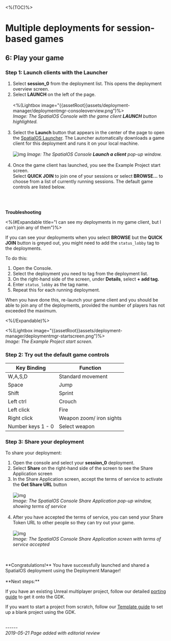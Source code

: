 <%(TOC)%>
# Multiple deployments for session-based games
## 6: Play your game

### Step 1: Launch clients with the Launcher
1.  Select **session_0** from the deployment list. This opens the deployment overview screen.
1. Select **LAUNCH** on the left of the page.<br/></br>
<%(Lightbox image="{{assetRoot}}assets/deployment-manager/deploymentmgr-consoleoverview.png")%></br>
_Image: The SpatialOS Console with the game client **LAUNCH** button highlighted._<br/></br>
1. Select the **Launch** button that appears in the center of the page to open the [SpatialOS Launcher](https://docs.improbable.io/reference/latest/shared/operate/launcher). The Launcher automatically downloads a game client for this deployment and runs it on your local machine. </br></br>
![img]({{assetRoot}}assets/deployment-manager/deploymentmgr-launch.png)
_Image: The SpatialOS Console **Launch a client** pop-up window._<br/></br>
1. Once the game client has launched, you see the Example Project start screen.</br>
Select **QUICK JOIN** to join one of your sessions or select **BROWSE...** to choose from a list of currently running sessions. The default game controls are listed below.
</br>
</br>

**Troubleshooting**</br>

<%(#Expandable title="I can see my deployments in my game client, but I can’t join any of them")%>

If you can see your deployments when you select **BROWSE**  but the **QUICK JOIN** button is greyed out, you might need to add the `status_lobby` tag to the deployments. 

To do this:

1. Open the Console.
2. Select the deployment you need to tag from the deployment list.
3. On the right-hand side of the screen, under **Details**, select **+ add tag.**
4. Enter `status_lobby` as the tag name. 
5. Repeat this for each running deployment. 

When you have done this, re-launch your game client and you should be able to join any of the deployments, provided the number of players has not exceeded the maximum.

<%(/Expandable)%>

<%(Lightbox image="{{assetRoot}}assets/deployment-manager/deploymentmgr-startscreen.png")%></br>
_Image: The Example Project start screen._

### Step 2: Try out the default game controls
| **Key Binding**   | **Function**             |
| ----------------- | ------------------------ |
| W,A,S,D           | Standard movement        |
| Space             | Jump                     |
| Shift             | Sprint                   |
| Left ctrl         | Crouch                   |
| Left click        | Fire                     |
| Right click       | Weapon zoom/ iron sights |
| Number keys 1 - 0 | Select weapon            |

### Step 3: Share your deployment

To share your deployment: 

1. Open the console and select your **session_0** deployment. 
2. Select **Share** on the right-hand side of the screen to see the Share Application screen
3. In the Share Application screen, accept the terms of service to activate the **Get Share URL** button<br/></br>
![img]({{assetRoot}}assets/deployment-manager/deploymentmgr-share.png)<br/>
_Image: The SpatialOS Console Share Application pop-up window, showing terms of service_<br/></br>
1. After you have accepted the terms of service, you can send your Share Token URL to other people so they can try out your game. <br/><br/>
![img]({{assetRoot}}assets/deployment-manager/deploymentmgr-share2.png)</br>
_Image: The SpatialOS Console Share Application screen with terms of service accepted_<br/></br>


</br>
**Congratulations!** You have successfully launched and shared a SpatialOS deployment using the Deployment Manager! 

</br>
</br>
**Next steps:**

If you have an existing Unreal multiplayer project, follow our detailed [porting guide]({{urlRoot}}/content/tutorials/tutorial-porting-guide) to get it onto the GDK.

If you want to start a project from scratch, follow our [Template guide](https://docs-staging.improbable.io/unreal/1.0/content/get-started/gdk-template) to set up a blank project using the GDK.


<br/>------<br/>
_2019-05-21 Page added with editorial review_
